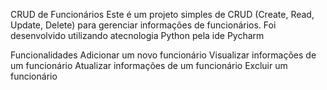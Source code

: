 CRUD de Funcionários
Este é um projeto simples de CRUD (Create, Read, Update, Delete) para gerenciar informações de funcionários. Foi desenvolvido utilizando atecnologia Python pela ide Pycharm

Funcionalidades
Adicionar um novo funcionário
Visualizar informações de um funcionário
Atualizar informações de um funcionário
Excluir um funcionário
